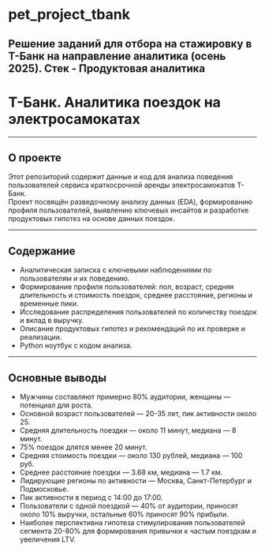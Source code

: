 # pet_project_tbank
Решение заданий для отбора на стажировку в Т-Банк на направление аналитика (осень 2025). Стек - Продуктовая аналитика
---
# Т-Банк. Аналитика поездок на электросамокатах

---

## О проекте

Этот репозиторий содержит данные и код для анализа поведения пользователей сервиса краткосрочной аренды электросамокатов Т-Банк.  
Проект посвящён разведочному анализу данных (EDA), формированию профиля пользователей, выявлению ключевых инсайтов и разработке продуктовых гипотез на основе данных поездок.

---

## Содержание

- Аналитическая записка с ключевыми наблюдениями по пользователям и их поведению.
- Формирование профиля пользователей: пол, возраст, средняя длительность и стоимость поездок, среднее расстояние, регионы и временные пики.
- Исследование распределения пользователей по количеству поездок и вклад в выручку.
- Описание продуктовых гипотез и рекомендаций по их проверке и реализации.
- Python ноутбук с кодом анализа.

---

## Основные выводы

- Мужчины составляют примерно 80% аудитории, женщины — потенциал для роста.
- Основной возраст пользователей — 20-35 лет, пик активности около 25.
- Средняя длительность поездки — около 11 минут, медиана — 8 минут.
- 75% поездок длятся менее 20 минут.
- Средняя стоимость поездки — около 130 рублей, медиана — 100 руб.
- Среднее расстояние поездки — 3.68 км, медиана — 1.7 км.
- Лидирующие регионы по активности — Москва, Санкт-Петербург и Подмосковье.
- Пик активности в период с 14:00 до 17:00.
- Пользователи с одной поездкой — 40% от аудитории, приносят около 10% выручки, остальные 60% приносят 90% прибыли.
- Наиболее перспективна гипотеза стимулирования пользователей сегмента 20-80% для формирования привычки к частым поездкам и увеличения LTV.

